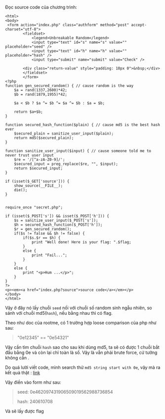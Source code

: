 Đọc source code của chương trình:

```php+HTML
<html>
<body>
 <form action="index.php" class="authform" method="post" accept-charset="utf-8">
        <fieldset>
            <legend>Unbreakable Random</legend>
            <input type="text" id="s" name="s" value="" placeholder="seed" />
            <input type="text" id="h" name="h" value="" placeholder="hash" />
            <input type="submit" name="submit" value="Check" />

        <div class="return-value" style="padding: 10px 0">&nbsp;</div>
        </fieldset>
        </form>
<?php
function gen_secured_random() { // cause random is the way
    $a = rand(1337,2600)*42;
    $b = rand(1879,1955)*42;

    $a < $b ? $a ^= $b ^= $a ^= $b : $a = $b;

    return $a+$b;
}

function secured_hash_function($plain) { // cause md5 is the best hash ever
    $secured_plain = sanitize_user_input($plain);
    return md5($secured_plain);
}

function sanitize_user_input($input) { // cause someone told me to never trust user input
    $re = '/[^a-zA-Z0-9]/';
    $secured_input = preg_replace($re, "", $input);
    return $secured_input;
}

if (isset($_GET['source'])) {
    show_source(__FILE__);
    die();
}


require_once "secret.php";

if (isset($_POST['s']) && isset($_POST['h'])) {
    $s = sanitize_user_input($_POST['s']);
    $h = secured_hash_function($_POST['h']);
    $r = gen_secured_random();
    if($s != false && $h != false) {
        if($s.$r == $h) {
            print "Well done! Here is your flag: ".$flag;
        }
        else {
            print "Fail...";
        }
    }
    else {
        print "<p>Hum ...</p>";
    }
}
?>
<p><em><a href="index.php?source">source code</a></em></p>
</body>
</html>
```

Vậy ở đây nó lấy chuỗi `seed` nối với chuỗi số random sinh ngẫu nhiên, so sánh với chuỗi md5(`hash`), nếu bằng nhau thì có flag.

Theo như doc của rootme, có 1 trường hợp loose comparison của php như sau:

> "0e12345" == "0e54321"

Vậy cần tìm chuỗi `hash` sao cho sau khi dùng md5, ta sẽ có được 1 chuỗi bắt đầu bằng 0e và còn lại chỉ toàn là số. Vậy là vẫn phải brute force, cứ tưởng không cần . 

Do quá lười viết code, mình search thử `md5 string start with 0e`, vậy mà ra kết quả thật : [link](https://www.whitehatsec.com/blog/magic-hashes/)

Vậy điền vào form như sau:

> seed: 0e462097431906509019562988736854
>
> hash: 240610708

Và sẽ lấy được flag